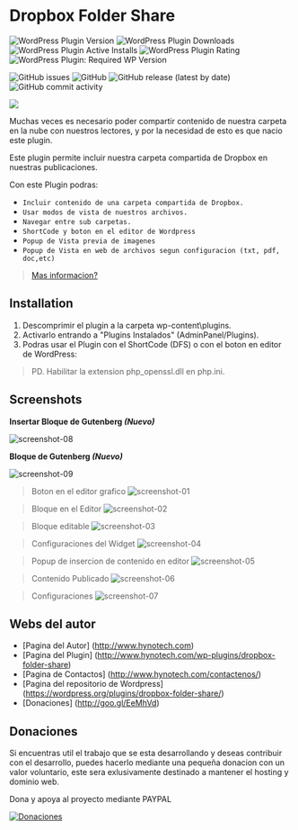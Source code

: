 # Dropbox Folder Share


![WordPress Plugin Version](https://img.shields.io/wordpress/plugin/v/dropbox-folder-share?style=for-the-badge) ![WordPress Plugin Downloads](https://img.shields.io/wordpress/plugin/dt/dropbox-folder-share?style=for-the-badge) ![WordPress Plugin Active Installs](https://img.shields.io/wordpress/plugin/installs/dropbox-folder-share?style=for-the-badge) ![WordPress Plugin Rating](https://img.shields.io/wordpress/plugin/rating/dropbox-folder-share?style=for-the-badge) ![WordPress Plugin: Required WP Version](https://img.shields.io/wordpress/plugin/wp-version/dropbox-folder-share?style=for-the-badge)

![GitHub issues](https://img.shields.io/github/issues/HynoTech/dropbox-folder-share?style=for-the-badge) ![GitHub](https://img.shields.io/github/license/HynoTech/dropbox-folder-share?style=for-the-badge) ![GitHub release (latest by date)](https://img.shields.io/github/v/release/HynoTech/dropbox-folder-share?style=for-the-badge) ![GitHub commit activity](https://img.shields.io/github/commit-activity/y/Hynotech/dropbox-folder-share?style=for-the-badge)

![](Extras/assets/logo-largo.png)

Muchas veces es necesario poder compartir contenido de nuestra carpeta en la nube con nuestros lectores, y por la necesidad de esto es que nacio este plugin.

Este plugin permite incluir nuestra carpeta compartida de Dropbox en nuestras publicaciones.

Con este Plugin podras:

- `Incluir contenido de una carpeta compartida de Dropbox.`
- `Usar modos de vista de nuestros archivos.`
- `Navegar entre sub carpetas.`
- `ShortCode y boton en el editor de Wordpress`
- `Popup de Vista previa de imagenes`
- `Popup de Vista en web de archivos segun configuracion (txt, pdf, doc,etc)`

> [Mas informacion?](http://www.hynotech.com/wp-plugins/dropbox-folder-share/)

## Installation

1. Descomprimir el plugin a la carpeta wp-content\plugins\.
2. Activarlo entrando a "Plugins Instalados" (AdminPanel/Plugins).
2. Podras usar el Plugin con el ShortCode (DFS) o con el boton en editor de WordPress:

>PD. Habilitar la extension php_openssl.dll en php.ini.


## Screenshots

**Insertar Bloque de Gutenberg _(Nuevo)_**

![screenshot-08](Extras/assets/screenshot-8.png 'Ventana para insertar el bloque gutenberg')

**Bloque de Gutenberg _(Nuevo)_**

![screenshot-09](Extras/assets/screenshot-9.png 'Bloque de gutenberg insertado y siendo usado')

> Boton en el editor grafico
![screenshot-01](Extras/assets/screenshot-1.png 'screenshot-01')

> Bloque en el Editor
![screenshot-02](Extras/assets/screenshot-2.png 'screenshot-02')

> Bloque editable
![screenshot-03](Extras/assets/screenshot-3.png 'screenshot-03')

> Configuraciones del Widget
![screenshot-04](Extras/assets/screenshot-4.png 'screenshot-04')

> Popup de insercion de contenido en editor
![screenshot-05](Extras/assets/screenshot-5.png 'screenshot-05')

> Contenido Publicado
![screenshot-06](Extras/assets/screenshot-6.png 'screenshot-06')

> Configuraciones
![screenshot-07](Extras/assets/screenshot-7.png 'screenshot-07')

## Webs del autor

- [Pagina del Autor] (http://www.hynotech.com)
- [Pagina del Plugin] (http://www.hynotech.com/wp-plugins/dropbox-folder-share)
- [Pagina de Contactos] (http://www.hynotech.com/contactenos/)
- [Pagina del repositorio de Wordpress] (https://wordpress.org/plugins/dropbox-folder-share/)
- [Donaciones] (http://goo.gl/EeMhVd)

## Donaciones

Si encuentras util el trabajo que se esta desarrollando y deseas contribuir con el desarrollo, puedes hacerlo mediante una pequeña donacion con un valor voluntario, este sera exlusivamente destinado a mantener el hosting y dominio web.

Dona y apoya al proyecto mediante PAYPAL

[![Donaciones](img/paypal_200x96.png)](http://goo.gl/EeMhVd)

